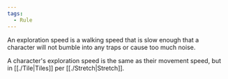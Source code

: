 ```yaml
---
tags:
  - Rule
---
```

An exploration speed is a walking speed that is slow enough that a character will not bumble into any traps or cause too much noise.

A character's exploration speed is the same as their movement speed, but in [[./Tile|Tiles]] per [[./Stretch|Stretch]].